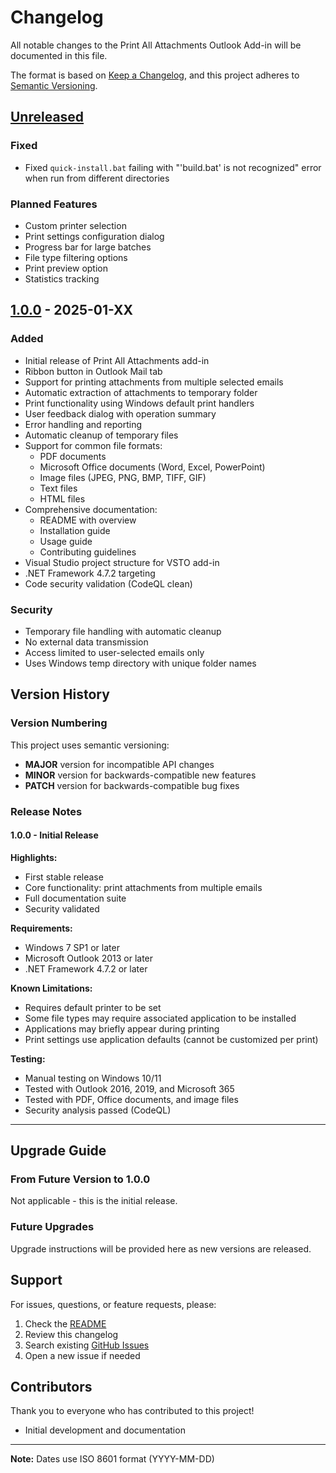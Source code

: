 # Changelog

All notable changes to the Print All Attachments Outlook Add-in will be documented in this file.

The format is based on [Keep a Changelog](https://keepachangelog.com/en/1.0.0/),
and this project adheres to [Semantic Versioning](https://semver.org/spec/v2.0.0.html).

## [Unreleased]

### Fixed
- Fixed `quick-install.bat` failing with "'build.bat' is not recognized" error when run from different directories

### Planned Features
- Custom printer selection
- Print settings configuration dialog
- Progress bar for large batches
- File type filtering options
- Print preview option
- Statistics tracking

## [1.0.0] - 2025-01-XX

### Added
- Initial release of Print All Attachments add-in
- Ribbon button in Outlook Mail tab
- Support for printing attachments from multiple selected emails
- Automatic extraction of attachments to temporary folder
- Print functionality using Windows default print handlers
- User feedback dialog with operation summary
- Error handling and reporting
- Automatic cleanup of temporary files
- Support for common file formats:
  - PDF documents
  - Microsoft Office documents (Word, Excel, PowerPoint)
  - Image files (JPEG, PNG, BMP, TIFF, GIF)
  - Text files
  - HTML files
- Comprehensive documentation:
  - README with overview
  - Installation guide
  - Usage guide
  - Contributing guidelines
- Visual Studio project structure for VSTO add-in
- .NET Framework 4.7.2 targeting
- Code security validation (CodeQL clean)

### Security
- Temporary file handling with automatic cleanup
- No external data transmission
- Access limited to user-selected emails only
- Uses Windows temp directory with unique folder names

## Version History

### Version Numbering

This project uses semantic versioning:
- **MAJOR** version for incompatible API changes
- **MINOR** version for backwards-compatible new features
- **PATCH** version for backwards-compatible bug fixes

### Release Notes

#### 1.0.0 - Initial Release

**Highlights:**
- First stable release
- Core functionality: print attachments from multiple emails
- Full documentation suite
- Security validated

**Requirements:**
- Windows 7 SP1 or later
- Microsoft Outlook 2013 or later
- .NET Framework 4.7.2 or later

**Known Limitations:**
- Requires default printer to be set
- Some file types may require associated application to be installed
- Applications may briefly appear during printing
- Print settings use application defaults (cannot be customized per print)

**Testing:**
- Manual testing on Windows 10/11
- Tested with Outlook 2016, 2019, and Microsoft 365
- Tested with PDF, Office documents, and image files
- Security analysis passed (CodeQL)

---

## Upgrade Guide

### From Future Version to 1.0.0
Not applicable - this is the initial release.

### Future Upgrades
Upgrade instructions will be provided here as new versions are released.

## Support

For issues, questions, or feature requests, please:
1. Check the [README](README.md)
2. Review this changelog
3. Search existing [GitHub Issues](https://github.com/hershyked/Print-all-attachments/issues)
4. Open a new issue if needed

## Contributors

Thank you to everyone who has contributed to this project!

- Initial development and documentation

---

**Note:** Dates use ISO 8601 format (YYYY-MM-DD)

[Unreleased]: https://github.com/hershyked/Print-all-attachments/compare/v1.0.0...HEAD
[1.0.0]: https://github.com/hershyked/Print-all-attachments/releases/tag/v1.0.0
